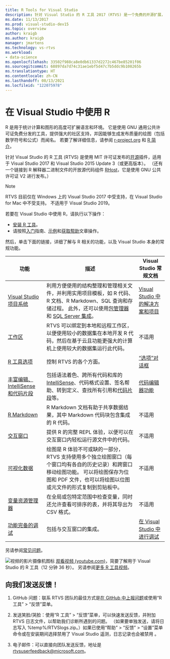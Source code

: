 ```yaml
---
title: R Tools for Visual Studio
description: 针对 Visual Studio 的 R 工具 2017 (RTVS) 是一个免费的开源扩展，提供多种语言功能，包括 IntelliSense、调试和远程工作区。
ms.date: 11/13/2017
ms.prod: visual-studio-dev15
ms.topic: overview
author: kraigb
ms.author: kraigb
manager: jmartens
ms.technology: vs-rtvs
ms.workload:
- data-science
ms.openlocfilehash: 33502f988ca8e0db61337d2272c467be85201f06
ms.sourcegitcommit: 68897da7d74c31ae1ebf5d47c7b5ddc9b108265b
ms.translationtype: HT
ms.contentlocale: zh-CN
ms.lasthandoff: 08/13/2021
ms.locfileid: "122075978"
---
```

# <a name="work-with-r-in-visual-studio"></a>在 Visual Studio 中使用 R

R 是用于统计计算和图形的高度可扩展语言和环境。 它是使用 GNU 通用公共许可证免费分发的工具，提供强大的社区支持，并因能够生成发布质量的绘图（包括数学符号和公式）而闻名。 若要了解详细信息，请参阅 [r-project.org](https://www.r-project.org/about.html) 和 [R 简介](https://cran.r-project.org/doc/manuals/r-release/R-intro.html)。

针对 Visual Studio 的 R 工具 (RTVS) 是使用 MIT 许可证发布的[开源](https://github.com/microsoft/RTVS)插件，适用于 Visual Studio 2017 和 Visual Studio 2015 Update 3（或更高版本）。 （还有一个链接到 R 解释器二进制文件的开放源代码组件 [RHost](https://github.com/microsoft/R-Host)，它是使用 GNU 公共许可证 V2 进行发布。）

> [!Note]
> RTVS 目前仅在 Windows 上的 Visual Studio 2017 中受支持，在 Visual Studio for Mac 中不受支持。 不适用于 Visual Studio 2019。

若要在 Visual Studio 中使用 R，请执行以下操作：

- [安装 R 工具](installing-r-tools-for-visual-studio.md)。
- 请按照[入门](getting-started-with-r.md)指南、[示例](getting-started-samples.md)和[获取帮助](getting-started-help.md)文章操作。

然后，单击下面的链接，详细了解与 R 相关的功能，以及 Visual Studio 本身的常规功能。

| 功能 | 描述 | Visual Studio 常规文档 |
| --- | --- | --- |
| [Visual Studio 项目系统](r-projects-in-visual-studio.md) | 利用方便使用的结构整理和管理相关文件，并利用实用项目模板，如 R 代码、R 文档、R Markdown、SQL 查询和存储过程。 此外，还可以使用[包管理器](r-package-manager-in-visual-studio.md)和 [SQL Server 集成](integrating-sql-server-with-r.md)。  | [Visual Studio 中的解决方案和项目](../ide/solutions-and-projects-in-visual-studio.md) |
| [工作区](r-workspaces-in-visual-studio.md) | RTVS 可以绑定到本地和远程工作区，以便使用较小的数据集在本地开发 R 代码，然后在基于云且功能更强大的计算机上使用较大的数据集运行此代码。 | 不适用 |
| [R 工具选项](options-for-r-tools-in-visual-studio.md) | 控制 RTVS 的各个方面。 | [“选项”对话框](../ide/reference/options-dialog-box-visual-studio.md) |
| [丰富编辑、IntelliSense 和代码片段](editing-r-code-in-visual-studio.md) | 包括语法着色、跨所有代码和库的 [IntelliSense](r-intellisense.md)、代码格式设置、签名帮助、转到定义、查找所有引用和[代码片段](code-snippets-for-r.md)等。 | [代码编辑器功能](../ide/writing-code-in-the-code-and-text-editor.md) |
| [R Markdown](rmarkdown-with-r-in-visual-studio.md) | R Markdown 文档有助于共享数据结果，其中 Markdown 代码块包含集成的 R 代码。 | 不适用 |
| [交互窗口](interactive-repl-for-r-in-visual-studio.md) | 提供 R 的完整 REPL 体验，以便可以在交互窗口内轻松运行源文件中的代码。 | 不适用 |
| [可视化数据](visualizing-data-with-r-in-visual-studio.md) | 绘图是 R 体验不可或缺的一部分，RTVS 支持使用多个独立绘图窗口（每个窗口均有各自的历史记录）和跨窗口移动绘图功能。 可以将绘图保存为位图和 PDF 文件，也可以将绘图以位图或元文件的形式复制到剪贴板中。  | 不适用 |
| [变量资源管理器](variable-explorer.md) | 在全局或包特定范围中检查变量，同时还允许查看可排序的表，并将其导出为 CSV 格式。 | 不适用 |
| [功能完备的调试](debugging-r-in-visual-studio.md) | 包括与交互窗口的集成。 | [在 Visual Studio 中进行调试](../debugger/debugger-feature-tour.md) |

另请参阅[常见问题](faq.md)。

![视频的影片摄像机图标](../install/media/video-icon.png "观看视频") [观看视频 (youtube.com)](https://www.youtube.com/watch?v=dll3IS1bfWQ)，简要了解用于 Visual Studio 的 R 工具（12 分钟 36 秒）。 另请参阅[更多 R 工具视频](https://www.youtube.com/results?search_query=R+Tools+for+visual+studio)。

## <a name="send-us-your-feedback"></a>向我们发送反馈！

1. GitHub 问题：联系 RTVS 团队的最佳方式是[在 GitHub 中上报问题](https://github.com/Microsoft/RTVS/issues)或使用“R 工具” > “反馈”菜单。

1. 发送笑脸/哭脸：使用“R 工具” > “反馈”菜单，可以快速发送反馈，并附加 RTVS 日志文件，以帮助我们诊断所遇到的问题。 （如果要单独发送，请将日志写入 %temp%/RTVSlogs.zip。）如果已使用“帮助” > “反馈” > “设置”菜单命令或在安装期间选择禁用了 Visual Studio 遥测，日志记录也会被禁用  。

1. 电子邮件：可以直接向团队发送反馈，地址是 rtvsuserfeedback@microsoft.com。
